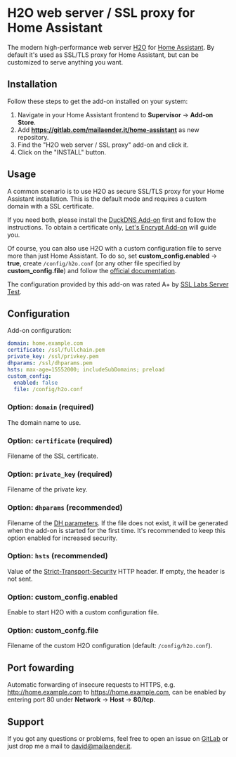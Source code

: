 # H2O web server / SSL proxy for Home Assistant

The modern high-performance web server [H2O](https://h2o.examp1e.net) for [Home Assistant](https://www.home-assistant.io/hassio/). By default it's used as SSL/TLS proxy for Home Assistant, but can be customized to serve anything you want.

## Installation

Follow these steps to get the add-on installed on your system:

1. Navigate in your Home Assistant frontend to **Supervisor** -> **Add-on Store**.
2. Add **https://gitlab.com/mailaender.it/home-assistant** as new repository.
2. Find the "H2O web server / SSL proxy" add-on and click it.
3. Click on the "INSTALL" button.

## Usage

A common scenario is to use H2O as secure SSL/TLS proxy for your Home Assistant installation. This is the default mode and requires a custom domain with a SSL certificate.

If you need both, please install the [DuckDNS Add-on](https://github.com/home-assistant/hassio-addons/blob/master/duckdns/) first and follow the instructions. To obtain a certificate only, [Let's Encrypt Add-on](https://github.com/home-assistant/hassio-addons/tree/master/letsencrypt) will guide you.

Of course, you can also use H2O with a custom configuration file to serve more than just Home Assistant. To do so, set **custom_config.enabled** -> **true**, create `/config/h2o.conf` (or any other file specified by **custom_config.file**) and follow the [official documentation](https://h2o.examp1e.net/configure.html).

The configuration provided by this add-on was rated A+ by [SSL Labs Server Test](https://www.ssllabs.com/ssltest/).

## Configuration

Add-on configuration:

```yaml
domain: home.example.com
certificate: /ssl/fullchain.pem
private_key: /ssl/privkey.pem
dhparams: /ssl/dhparams.pem
hsts: max-age=15552000; includeSubDomains; preload
custom_config:
  enabled: false
  file: /config/h2o.conf
```

### Option: `domain` (required)
The domain name to use.

### Option: `certificate` (required)
Filename of the SSL certificate.

### Option: `private_key` (required)
Filename of the private key.

### Option: `dhparams` (recommended)
Filename of the [DH parameters](https://en.wikipedia.org/wiki/Diffie–Hellman_key_exchange). If the file does not exist, it will be generated when the add-on is started for the first time. It's recommended to keep this option enabled for increased security.

### Option: `hsts` (recommended)
Value of the [Strict-Transport-Security](https://en.wikipedia.org/wiki/HTTP_Strict_Transport_Security) HTTP header. If empty, the header is not sent.

### Option: custom_config.enabled
Enable to start H2O with a custom configuration file.

### Option: custom_confg.file
Filename of the custom H2O configuration (default: `/config/h2o.conf`).

## Port fowarding
Automatic forwarding of insecure requests to HTTPS, e.g. http://home.example.com to https://home.example.com, can be enabled by entering port 80 under **Network** -> **Host** -> **80/tcp**.

## Support
If you got any questions or problems, feel free to open an issue on [GitLab](https://gitlab.com/mailaender.it/home-assistant) or just drop me a mail to david@mailaender.it.

